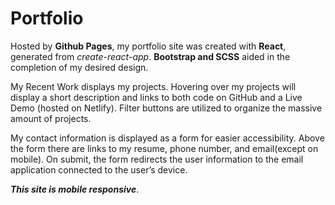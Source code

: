 # Portfolio

Hosted by **Github Pages**, my portfolio site was created with **React**, generated from *create-react-app*. 
**Bootstrap and SCSS** aided in the completion of my desired design.

My Recent Work displays my projects. 
Hovering over my projects will display a short description and links to both code on GitHub and a Live Demo (hosted on Netlify). 
Filter buttons are utilized to organize the massive amount of projects.

My contact information is displayed as a form for easier accessibility. 
Above the form there are links to my resume, phone number, and email(except on mobile).
On submit, the form redirects the user information to the email application connected to the user’s device.
	 
 ***This site is mobile responsive***. 

